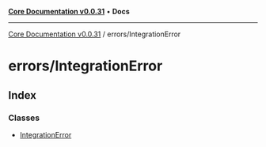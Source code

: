 [**Core Documentation v0.0.31**](../../README.md) • **Docs**

***

[Core Documentation v0.0.31](../../modules.md) / errors/IntegrationError

# errors/IntegrationError

## Index

### Classes

- [IntegrationError](classes/IntegrationError.md)

